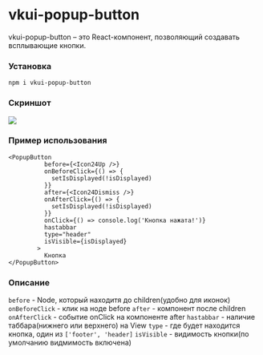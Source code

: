 # vkui-popup-button

vkui-popup-button – это React-компонент, позволяющий создавать всплывающие кнопки.

### Установка

`npm i vkui-popup-button`

### Скриншот

![](https://i.ibb.co/x5z1Jzm/2020-09-18-050112.png)

### Пример использования

    <PopupButton
              before={<Icon24Up />}
              onBeforeClick={() => {
                setIsDisplayed(!isDisplayed)
              }}
              after={<Icon24Dismiss />}
              onAfterClick={() => {
                setIsDisplayed(!isDisplayed)
              }}
    		  onClick={() => console.log('Кнопка нажата!')}
              hastabbar
              type="header"
              isVisible={isDisplayed}
            >
              Кнопка
    </PopupButton>

### Описание

`before` - Node, который находитя до children(удобно для иконок)
`onBeforeClick` - клик на ноде before
`after` - компонент после children
`onAfterClick` - событие onClick на компоненте after
`hastabbar` - наличие таббара(нижнего или верхнего) на View
`type` - где будет находится кнопка, один из `['footer', 'header]`
`isVisible` - видимость кнопки(по умолчанию видмимость включена)
